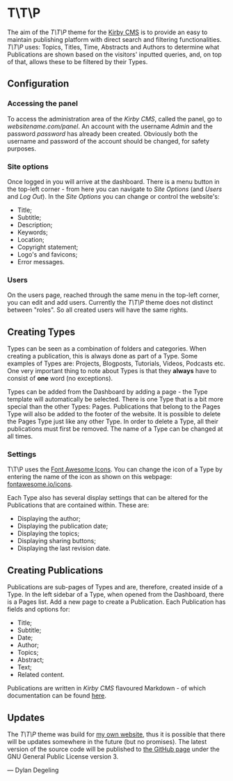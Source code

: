 # T\T\P

The aim of the *T\T\P* theme for the [Kirby CMS](https://getkirby.com) is to provide an easy to maintain publishing platform with direct search and filtering functionalities. *T\T\P* uses: Topics, Titles, Time, Abstracts and Authors to determine what Publications are shown based on the visitors' inputted queries, and, on top of that, allows these to be filtered by their Types.

## Configuration
### Accessing the panel
To access the administration area of the *Kirby CMS*, called the panel, go to *websitename.com/panel*. An account with the username *Admin* and the password *password* has already been created. Obviously both the username and password of the account should be changed, for safety purposes.

### Site options
Once logged in you will arrive at the dashboard. There is a menu button in the top-left corner - from here you can navigate to *Site Options* (and *Users* and *Log Out*). In the *Site Options* you can change or control the website's:

- Title;
- Subtitle;
- Description;
- Keywords;
- Location;
- Copyright statement;
- Logo's and favicons;
- Error messages.

### Users
On the users page, reached through the same menu in the top-left corner, you can edit and add users. Currently the *T\T\P* theme does not distinct between "roles". So all created users will have the same rights.

## Creating Types
Types can be seen as a combination of folders and categories. When creating a publication, this is always done as part of a Type. Some examples of Types are: Projects, Blogposts, Tutorials, Videos, Podcasts etc. One very important thing to note about Types is that they **always** have to consist of **one** word (no exceptions).

Types can be added from the Dashboard by adding a page - the Type template will automatically be selected. There is one Type that is a bit more special than the other Types: Pages.  Publications that belong to the Pages Type will also be added to the footer of the website. It is possible to delete the Pages Type just like any other Type. In order to delete a Type, all their publications must first be removed. The name of a Type can be changed at all times.

### Settings
T\T\P uses the [Font Awesome Icons](http://fontawesome.io/). You can change the icon of a Type by entering the name of the icon as shown on this webpage: [fontawesome.io/icons](http://fontawesome.io/icons).

Each Type also has several display settings that can be altered for the Publications that are contained within. These are:

- Displaying the author;
- Displaying the publication date;
- Displaying the topics;
- Displaying sharing buttons;
- Displaying the last revision date.

## Creating Publications
Publications are sub-pages of Types and are, therefore, created inside of a Type. In the left sidebar of a Type, when opened from the Dashboard, there is a Pages list. Add a new page to create a Publication. Each Publication has fields and options for:

- Title;
- Subtitle;
- Date;
- Author;
- Topics;
- Abstract;
- Text;
- Related content.

Publications are written in *Kirby CMS* flavoured Markdown - of which documentation can be found [here](https://getkirby.com/docs/content/text).

## Updates
The *T\T\P* theme was build for [my own website](https://dylandegeling.nl), thus it is possible that there will be updates somewhere in the future (but no promises). The latest version of the source code will be published to [the GitHub page](https:github.com/dylandegeling/t-t-p) under the GNU General Public License version 3.

— Dylan Degeling